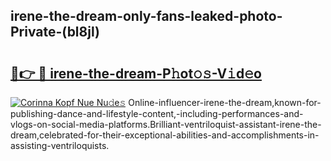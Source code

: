 ## irene-the-dream-only-fans​-leaked-photo​-Private-(bl8jl)


# <h2><a href="https://mediaupload.pro?title=irene-the-dream&ref=git">🔗👉 🔴 irene-the-dream-P𝚑ot𝚘𝚜-V𝚒d𝚎o</a></h2>

[![Corinna Kopf Nue Nu𝚍e𝚜](https://i.imgur.com/0qMVB7G.gif)](https://mediaupload.pro?title=irene-the-dream&ref=git)
Online-influencer-irene-the-dream,known-for-publishing-dance-and-lifestyle-content,-including-performances-and-vlogs-on-social-media-platforms.Brilliant-ventriloquist-assistant-irene-the-dream,celebrated-for-their-exceptional-abilities-and-accomplishments-in-assisting-ventriloquists.  